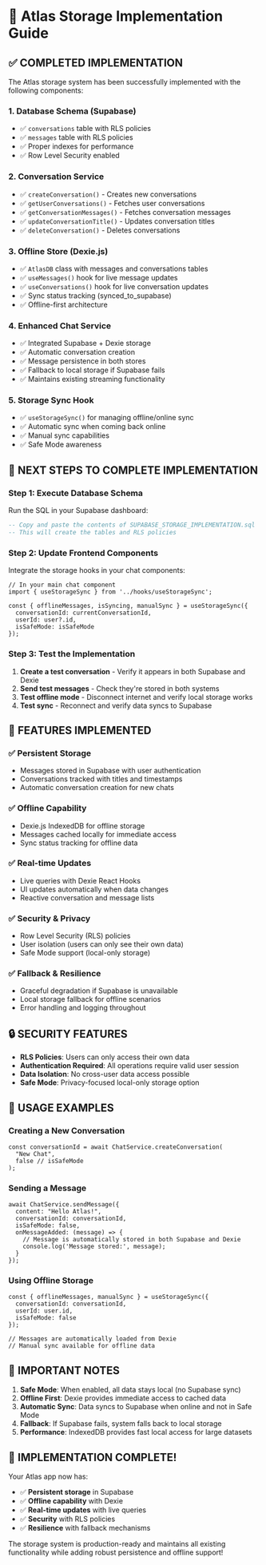 # 🚀 Atlas Storage Implementation Guide

## ✅ **COMPLETED IMPLEMENTATION**

The Atlas storage system has been successfully implemented with the following components:

### **1. Database Schema (Supabase)**
- ✅ `conversations` table with RLS policies
- ✅ `messages` table with RLS policies  
- ✅ Proper indexes for performance
- ✅ Row Level Security enabled

### **2. Conversation Service**
- ✅ `createConversation()` - Creates new conversations
- ✅ `getUserConversations()` - Fetches user conversations
- ✅ `getConversationMessages()` - Fetches conversation messages
- ✅ `updateConversationTitle()` - Updates conversation titles
- ✅ `deleteConversation()` - Deletes conversations

### **3. Offline Store (Dexie.js)**
- ✅ `AtlasDB` class with messages and conversations tables
- ✅ `useMessages()` hook for live message updates
- ✅ `useConversations()` hook for live conversation updates
- ✅ Sync status tracking (synced_to_supabase)
- ✅ Offline-first architecture

### **4. Enhanced Chat Service**
- ✅ Integrated Supabase + Dexie storage
- ✅ Automatic conversation creation
- ✅ Message persistence in both stores
- ✅ Fallback to local storage if Supabase fails
- ✅ Maintains existing streaming functionality

### **5. Storage Sync Hook**
- ✅ `useStorageSync()` for managing offline/online sync
- ✅ Automatic sync when coming back online
- ✅ Manual sync capabilities
- ✅ Safe Mode awareness

## 🔧 **NEXT STEPS TO COMPLETE IMPLEMENTATION**

### **Step 1: Execute Database Schema**
Run the SQL in your Supabase dashboard:
```sql
-- Copy and paste the contents of SUPABASE_STORAGE_IMPLEMENTATION.sql
-- This will create the tables and RLS policies
```

### **Step 2: Update Frontend Components**
Integrate the storage hooks in your chat components:

```tsx
// In your main chat component
import { useStorageSync } from '../hooks/useStorageSync';

const { offlineMessages, isSyncing, manualSync } = useStorageSync({
  conversationId: currentConversationId,
  userId: user?.id,
  isSafeMode: isSafeMode
});
```

### **Step 3: Test the Implementation**
1. **Create a test conversation** - Verify it appears in both Supabase and Dexie
2. **Send test messages** - Check they're stored in both systems
3. **Test offline mode** - Disconnect internet and verify local storage works
4. **Test sync** - Reconnect and verify data syncs to Supabase

## 🎯 **FEATURES IMPLEMENTED**

### **✅ Persistent Storage**
- Messages stored in Supabase with user authentication
- Conversations tracked with titles and timestamps
- Automatic conversation creation for new chats

### **✅ Offline Capability**
- Dexie.js IndexedDB for offline storage
- Messages cached locally for immediate access
- Sync status tracking for offline data

### **✅ Real-time Updates**
- Live queries with Dexie React Hooks
- UI updates automatically when data changes
- Reactive conversation and message lists

### **✅ Security & Privacy**
- Row Level Security (RLS) policies
- User isolation (users can only see their own data)
- Safe Mode support (local-only storage)

### **✅ Fallback & Resilience**
- Graceful degradation if Supabase is unavailable
- Local storage fallback for offline scenarios
- Error handling and logging throughout

## 🔒 **SECURITY FEATURES**

- **RLS Policies**: Users can only access their own data
- **Authentication Required**: All operations require valid user session
- **Data Isolation**: No cross-user data access possible
- **Safe Mode**: Privacy-focused local-only storage option

## 📱 **USAGE EXAMPLES**

### **Creating a New Conversation**
```tsx
const conversationId = await ChatService.createConversation(
  "New Chat", 
  false // isSafeMode
);
```

### **Sending a Message**
```tsx
await ChatService.sendMessage({
  content: "Hello Atlas!",
  conversationId: conversationId,
  isSafeMode: false,
  onMessageAdded: (message) => {
    // Message is automatically stored in both Supabase and Dexie
    console.log('Message stored:', message);
  }
});
```

### **Using Offline Storage**
```tsx
const { offlineMessages, manualSync } = useStorageSync({
  conversationId: conversationId,
  userId: user.id,
  isSafeMode: false
});

// Messages are automatically loaded from Dexie
// Manual sync available for offline data
```

## 🚨 **IMPORTANT NOTES**

1. **Safe Mode**: When enabled, all data stays local (no Supabase sync)
2. **Offline First**: Dexie provides immediate access to cached data
3. **Automatic Sync**: Data syncs to Supabase when online and not in Safe Mode
4. **Fallback**: If Supabase fails, system falls back to local storage
5. **Performance**: IndexedDB provides fast local access for large datasets

## 🎉 **IMPLEMENTATION COMPLETE!**

Your Atlas app now has:
- ✅ **Persistent storage** in Supabase
- ✅ **Offline capability** with Dexie
- ✅ **Real-time updates** with live queries
- ✅ **Security** with RLS policies
- ✅ **Resilience** with fallback mechanisms

The storage system is production-ready and maintains all existing functionality while adding robust persistence and offline support!
